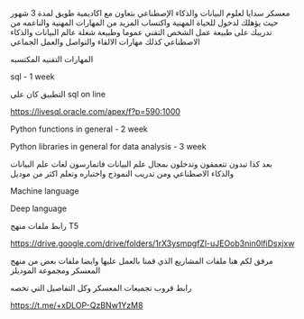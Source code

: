 معسكر سدايا لعلوم البيانات والذكاء الإصطناعي بتعاون مع اكاديمية طويق لمدة 3 شهور حيث يؤهلك لدخول للحياة المهنية واكتساب المزيد من المهارات المهنية 
والناعمه من تدريبك على طبيعة عمل الشخص التقني عموما وطبيعة شغلة عالم البيانات والذكاء الاصطناعي كذلك مهارات الالقاء والتواصل والعمل الجماعي 

المهارات التقنيه المكتسبه 

sql - 1 week



التطبيق كان على sql on line

https://livesql.oracle.com/apex/f?p=590:1000





Python functions in general - 2 week 

Python libraries in general for data analysis - 3 week

بعد كذا تبدون تتعمقون وتدخلون بمجال علم البيانات فاتمارسون لغات علم البيانات والذكاء الاصطناعي ومن تدريب النموذج واختباره وتعلم اكثر من موديل

Machine language

Deep language


رابط ملفات منهج T5


https://drive.google.com/drive/folders/1rX3ysmpgfZl-uJEOob3nin0lfiDsxjxw



مرفق لكم هنا ملفات المشاريع الذي قمنا بالعمل عليها وايضا ملفات بعض من منهج المعسكر ومجموعة الموديلز 

رابط قروب تجميعات المعسكر وكل التفاصيل التي تخصه 

https://t.me/+xDLOP-QzBNw1YzM8
